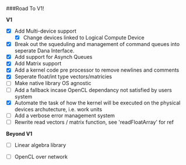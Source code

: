 ###Road To V1!

**V1** <br>
- [x] Add Multi-device support <br>
    - [x] Change devices linked to Logical Compute Device <br>
- [x] Break out the squeduling and management of command queues into seperate Dana Interface. <br>
- [x] Add support for Asynch Queues <br>
- [x] Add Matrix support <br>
- [x] Add a kernel code pre processor to remove newlines and comments <br>
- [x] Seperate float/int type vectors/matricies
- [ ] Make native library OS agnostic <br>
- [ ] Add a fallback incase OpenCL dependancy not satisfied by users system <br>
- [x] Automate the task of how the kernel will be executed on the physical devices archutecture, i.e. work units <br>
- [ ] Add a verbose error management system
- [ ] Rewrite read vectors / matrix function, see 'readFloatArray' for ref

**Beyond V1** <br>
- [ ] Linear algebra library <br>
- [ ] OpenCL over network <br>


